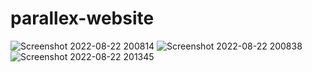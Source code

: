 # parallex-website

![Screenshot 2022-08-22 200814](https://user-images.githubusercontent.com/109189609/185949058-90da195f-bedd-4d2a-826f-a2988d16edfa.jpg)
![Screenshot 2022-08-22 200838](https://user-images.githubusercontent.com/109189609/185949085-6b05e7fb-1e28-43da-8d73-e67737911851.jpg)
![Screenshot 2022-08-22 201345](https://user-images.githubusercontent.com/109189609/185949684-e29f21c2-9604-4187-804b-322e3ef78ccd.jpg)
